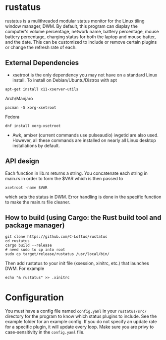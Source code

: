 # rustatus
rustatus is a mulithreaded modular status monitor for the Linux tiling window manager, DWM. By default, this program can display the computer's volume percentage, network name, battery percentage, mouse battery percentage, charging status for both the laptop and mouse batter, and the date. This can be customized to include or remove certain plugins or change the refresh rate of each.

## External Dependencies
* xsetroot is the only dependency you may not have on a standard Linux install.
To install on Debian/Ubuntu/Distros with apt
```
apt-get install x11-xserver-utils
```
Arch/Manjaro
```
pacman -S xorg-xsetroot 
```
Fedora
```
dnf install xorg-xsetroot 
```
* Awk, amixer (current commands use pulseaudio) iwgetid are also used. However, all these commands are installed on nearly all Linux desktop installations by default. 

## API design
Each function in lib.rs returns a string. You concatenate each string in main.rs in order to form the $VAR which is then passed to
```
xsetroot -name $VAR
```
which sets the status in DWM. 
Error handling is done in the specific function to make the main.rs file cleaner. 

## How to build  (using Cargo: the Rust build tool and package manager)
```
git clone https://github.com/C-Loftus/rustatus
cd rustatus
cargo build --release
# need sudo to cp into root
sudo cp target/release/rustatus /usr/local/bin/
```
Then add rustatus to your init file (xsession, xinitrc, etc.) that launches DWM.
For example
```
echo "& rustatus" >> .xinitrc
```
# Configuration
You must have a config file named ```config.yaml```
in your ```rustatus/src/``` directory for the program to know which status plugins to include. See the example folder for an example config.
If you do not specify an update rate for a specific plugin, it will update every loop. Make sure you are privy to case-sensitivity in the ```config.yaml``` file. 

